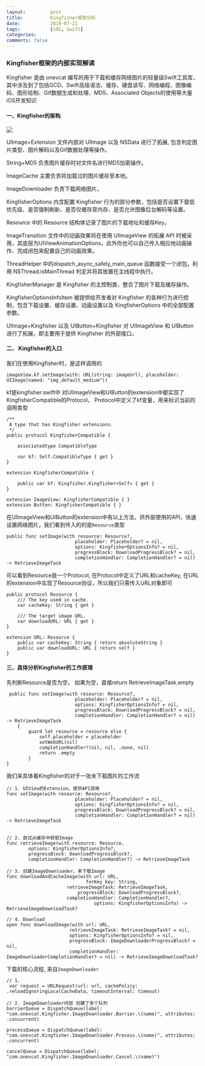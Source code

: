 ```yaml
---
layout:         post
title:          Kingfisher框架分析
date:           2019-07-21
tags:           [iOS, Swift]
categories:
comments: false
---
```


### Kingfisher框架的内部实现解读
Kingfisher 是由 onevcat 编写的用于下载和缓存网络图片的轻量级Swift工具库，其中涉及到了包括GCD、Swift高级语法、缓存、硬盘读写、网络编程、图像编码、图形绘制、Gif数据生成和处理、MD5、Associated Objects的使用等大量iOS开发知识

#### 一、Kingfisher的架构
![](https://user-gold-cdn.xitu.io/2016/11/30/8a440adc43cd3da2b46c16f9ffb8c087)

UIImage+Extension 文件内部对 UIImage 以及 NSData 进行了拓展, 包含判定图片类型、图片解码以及Gif数据处理等操作。

String+MD5 负责图片缓存时对文件名进行MD5加密操作。

ImageCache 主要负责将加载过的图片缓存至本地。

ImageDownloader 负责下载网络图片。

KingfisherOptions 内含配置 Kingfisher 行为的部分参数，包括是否设置下载低优先级、是否强制刷新、是否仅缓存至内存、是否允许图像后台解码等设置。

Resource 中的 Resource 结构体记录了图片的下载地址和缓存Key。

ImageTransition 文件中的动画效果将在使用 UIImageView 的拓展 API 时被采用，其底层为UIViewAnimationOptions，此外你也可以自己传入相应地动画操作、完成闭包来配置自己的动画效果。

ThreadHelper 中的dispatch_async_safely_main_queue 函数接受一个闭包，利用 NSThread.isMainThread 判定并将其放置在主线程中执行。

KingfisherManager 是 Kingfisher 的主控制类，整合了图片下载及缓存操作。

KingfisherOptionsInfoItem 被提供给开发者对 Kingfisher 的各种行为进行控制，包含下载设置、缓存设置、动画设置以及 KingfisherOptions 中的全部配置参数。

UIImage+Kingfisher 以及 UIButton+Kingfisher 对 UIImageView 和 UIButton 进行了拓展，即主要用于提供 Kingfisher 的外部接口。

#### 二、 Kingfisher的入口

我们在使用Kingfisher时，是这样调用的
```
imageView.kf.setImage(with: URL(string: imageUrl), placeholder: UIImage(named: "img_default_medium"))
```

kf是kingfisher.swift中 对UIImageView和UIButton的extension中都实现了KingfisherCompatible的Protocol， Protocol中定义了kf变量，用来标识当前的调用类型
```
/**
 A type that has Kingfisher extensions.
 */
public protocol KingfisherCompatible {

    associatedtype CompatibleType

    var kf: Self.CompatibleType { get }
}

extension KingfisherCompatible {

    public var kf: Kingfisher.Kingfisher<Self> { get }
}

extension ImageView: KingfisherCompatible { }
extension Button: KingfisherCompatible { }
```

在UIImageView和UIButton的extension中有以上方法，供外部使用的API，快速设置网络图片，我们看到传入的的是`Resource`类型

```
public func setImage(with resource: Resource?,
                         placeholder: Placeholder? = nil,
                         options: KingfisherOptionsInfo? = nil,
                         progressBlock: DownloadProgressBlock? = nil,
                         completionHandler: CompletionHandler? = nil) -> RetrieveImageTask
```
可以看到Resource是一个Protocol, 在Protocol中定义了URL和cacheKey, 在URL的extension中实现了Resource协议，所以我们只需传入URL对象即可
```
public protocol Resource {
    /// The key used in cache.
    var cacheKey: String { get }
    
    /// The target image URL.
    var downloadURL: URL { get }
}

extension URL: Resource {
    public var cacheKey: String { return absoluteString }
    public var downloadURL: URL { return self }
}
```

#### 三、具体分析Kingfisher的工作原理
先判断Resource是否为空， 如果为空，直接return RetrieveImageTask.empty
```
 public func setImage(with resource: Resource?,
                         placeholder: Placeholder? = nil,
                         options: KingfisherOptionsInfo? = nil,
                         progressBlock: DownloadProgressBlock? = nil,
                         completionHandler: CompletionHandler? = nil) -> RetrieveImageTask
    {
        guard let resource = resource else {
            self.placeholder = placeholder
            setWebURL(nil)
            completionHandler?(nil, nil, .none, nil)
            return .empty
        }
}

```
我们来具体看Kingfisher的对于一张未下载图片的工作流
```
// 1. UIView的Extension，提供API调用
func setImage(with resource: Resource?,
                         placeholder: Placeholder? = nil,
                         options: KingfisherOptionsInfo? = nil,
                         progressBlock: DownloadProgressBlock? = nil,
                         completionHandler: CompletionHandler? = nil) -> RetrieveImageTask
                
                         
// 2. 尝试从缓存中获取Image            
func retrieveImage(with resource: Resource,
        options: KingfisherOptionsInfo?,
        progressBlock: DownloadProgressBlock?,
        completionHandler: CompletionHandler?) -> RetrieveImageTask
        
// 3. 创建ImageDownloader，来下载Image
func downloadAndCacheImage(with url: URL,
                             forKey key: String,
                      retrieveImageTask: RetrieveImageTask,
                          progressBlock: DownloadProgressBlock?,
                      completionHandler: CompletionHandler?,
                                options: KingfisherOptionsInfo) -> RetrieveImageDownloadTask?
          
// 4. Download                               
open func downloadImage(with url: URL,
                       retrieveImageTask: RetrieveImageTask? = nil,
                       options: KingfisherOptionsInfo? = nil,
                       progressBlock: ImageDownloaderProgressBlock? = nil,
                       completionHandler: ImageDownloaderCompletionHandler? = nil) -> RetrieveImageDownloadTask?

```


下载的核心流程, 来自`ImageDownloader`

```
// 1. 
 var request = URLRequest(url: url, cachePolicy: .reloadIgnoringLocalCacheData, timeoutInterval: timeout)  
 
// 2. ImageDownloader内部 创建了多个队列
barrierQueue = DispatchQueue(label: "com.onevcat.Kingfisher.ImageDownloader.Barrier.\(name)", attributes: .concurrent)

processQueue = DispatchQueue(label: "com.onevcat.Kingfisher.ImageDownloader.Process.\(name)", attributes: .concurrent)

cancelQueue = DispatchQueue(label: "com.onevcat.Kingfisher.ImageDownloader.Cancel.\(name)")                 

```






